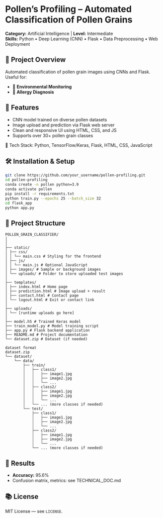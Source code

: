 
# Pollen’s Profiling – Automated Classification of Pollen Grains

**Category:** Artificial Intelligence | **Level:** Intermediate  
**Skills:** Python • Deep Learning (CNN) • Flask • Data Preprocessing • Web Deployment

## 🧭 Project Overview

Automated classification of pollen grain images using CNNs and Flask. Useful for:

- 🌱 **Environmental Monitoring**
- 🏥 **Allergy Diagnosis**

## 🚀 Features

- CNN model trained on diverse pollen datasets
- Image upload and prediction via Flask web server
- Clean and responsive UI using HTML, CSS, and JS
- Supports over 30+ pollen grain classes

📂 Tech Stack: Python, TensorFlow/Keras, Flask, HTML, CSS, JavaScript

## 🛠️ Installation & Setup

```bash
git clone https://github.com/your_username/pollen-profiling.git
cd pollen-profiling
conda create -n pollen python=3.9
conda activate pollen
pip install -r requirements.txt
python train.py --epochs 25 --batch_size 32
cd flask_app
python app.py
```

## 👣 Project Structure

```
POLLEN_GRAIN_CLASSIFIER/
│
│
├── static/
│ ├── css/
│ │ └── main.css # Styling for the frontend
│ ├── js/
│ │ └── main.js # Optional JavaScript
│ ├── images/ # Sample or background images
│ └── uploads/ # Folder to store uploaded test images
│
├── templates/
│ ├── index.html # Home page
│ ├── prediction.html # Image upload + result
│ ├── contact.html # Contact page
│ └── logout.html # Exit or contact link
│
├── uploads/
│ └── [runtime uploads go here]
│
├── model.h5 # Trained Keras model
├── train_model.py # Model training script
├── app.py # Flask backend application
├── README.md # Project documentation
└── dataset.zip # Dataset (if needed)
```
```
dataset format
dataset.zip
└── dataset/
    └── data/
        ├── train/
        │   ├── class1/
        │   │   ├── image1.jpg
        │   │   ├── image2.jpg
        │   │   └── ...
        │   ├── class2/
        │   │   ├── image1.jpg
        │   │   ├── image2.jpg
        │   │   └── ...
        │   └── ... (more classes if needed)
        └── test/
            ├── class1/
            │   ├── image1.jpg
            │   ├── image2.jpg
            │   └── ...
            ├── class2/
            │   ├── image1.jpg
            │   ├── image2.jpg
            │   └── ...
            └── ... (more classes if needed)

```
## 🧠 Results

- **Accuracy:** 95.6%
- Confusion matrix, metrics: see TECHNICAL_DOC.md

## 📚 License

MIT License — see `LICENSE`.
